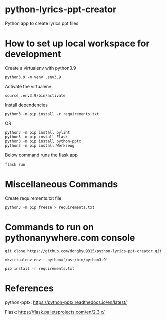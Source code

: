 # python-lyrics-ppt-creator

Python app to create lyrics ppt files

# How to set up local workspace for development

Create a virtualenv with python3.9

```
python3.9 -m venv .env3.9
```

Activate the virtualenv

```
source .env3.9/bin/activate
```

Install dependencies

```
python3 -m pip install -r requirements.txt
```

OR

```
python3 -m pip install pylint
python3 -m pip install Flask
python3 -m pip install python-pptx
python3 -m pip install Werkzeug
```

Below command runs the flask app

```
flask run
```

# Miscellaneous Commands

Create requirements.txt file

```
python3 -m pip freeze > requirements.txt
```

# Commands to run on pythonanywhere.com console

```
git clone https://github.com/dongkyu9315/python-lyrics-ppt-creator.git
```

```
mkvirtualenv env --python='/usr/bin/python3.9'
```

```
pip install -r requirements.txt
```

# References

python-pptx: https://python-pptx.readthedocs.io/en/latest/

Flask: https://flask.palletsprojects.com/en/2.3.x/
